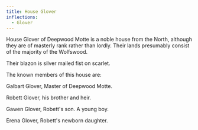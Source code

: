 ```yaml
---
title: House Glover
inflections:
  - Glover
---
```


House Glover of Deepwood Motte is a noble house from the North, although they are of masterly rank rather than lordly. Their lands presumably consist of the majority of the Wolfswood.

Their blazon is silver mailed fist on scarlet.

The known members of this house are:

Galbart Glover, Master of Deepwood Motte.

Robett Glover, his brother and heir.

Gawen Glover, Robett's son. A young boy.

Erena Glover, Robett's newborn daughter.


